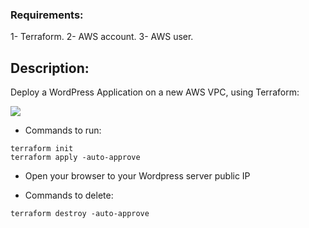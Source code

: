 ### Requirements: 

1- Terraform.
2- AWS account.
3- AWS user.



## Description:

Deploy a WordPress Application on a new AWS VPC, using Terraform: 


![](https://pandao.github.io/editor.md/images/logos/editormd-logo-180x180.png)




* Commands to run:
```
terraform init 
terraform apply -auto-approve  
```

* Open your browser to your Wordpress server public IP 

* Commands to delete: 
```
terraform destroy -auto-approve  
```


